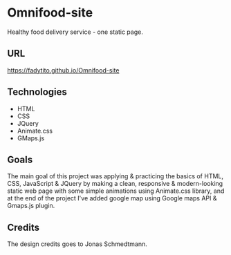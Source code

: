 # Omnifood-site
Healthy food delivery service - one static page.
## URL
https://fadytito.github.io/Omnifood-site
## Technologies
* HTML
* CSS
* JQuery
* Animate.css
* GMaps.js
## Goals
The  main  goal  of  this  project  was  applying  &  practicing  the  basics  of  HTML, CSS,  JavaScript  &  JQuery  by  making  a  clean,  responsive  &  modern-looking static  web  page  with  some  simple  animations  using  Animate.css  library,  and at  the  end  of  the  project  I've  added  google  map  using  Google  maps  API
&  Gmaps.js  plugin.
## Credits
The design credits goes to Jonas Schmedtmann.
